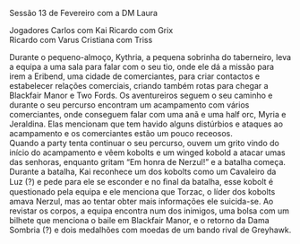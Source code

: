 Sessão 13 de Fevereiro com a DM Laura 
 
Jogadores 
Carlos com Kai 
Ricardo com Grix  
Ricardo com Varus 
Cristiana com Triss 
 
 
Durante o pequeno-almoço, Kythria, a pequena sobrinha do taberneiro, leva a 
equipa a uma sala para falar com o seu tio, onde ele dá a missão para irem a 
Eribend, uma cidade de comerciantes, para criar contactos e estabelecer 
relações comerciais, criando também rotas para chegar a Blackfair Manor e Two 
Fords. 
Os aventureiros seguem o seu caminho e durante o seu percurso encontram um 
acampamento com vários comerciantes, onde conseguem falar com uma anã e 
uma half orc, Myria e Jeraldina. Elas mencionam que tem havido alguns distúrbios 
e ataques ao acampamento e os comerciantes estão um pouco receosos.  
Quando a party tenta continuar o seu percurso, ouvem um grito vindo do início do 
acampamento e vêem kobolts e um winged kobold a atacar umas das senhoras, 
enquanto gritam “Em honra de Nerzul!” e a batalha começa. 
Durante a batalha, Kai reconhece um dos kobolts como um Cavaleiro da Luz (?) e 
pede para ele se esconder e no ﬁnal da batalha, esse kobolt é questionado pela 
equipa e ele menciona que Torzac, o líder dos kobolts amava Nerzul, mas ao tentar 
obter mais informações ele suicida-se. 
Ao revistar os corpos, a equipa encontra num dos inimigos, uma bolsa com um 
bilhete que menciona o baile em Blackfair Manor, e o retorno da Dama Sombria (?) 
e dois medalhões com moedas de um bando rival de Greyhawk. 
 
